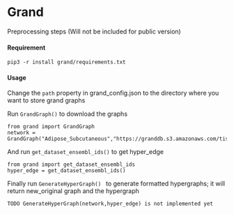 # Grand
Preprocessing steps (Will not be included for public version)
#### Requirement
```
pip3 -r install grand/requirements.txt
```

#### Usage
Change the ```path``` property in grand_config.json to the directory where you want to store grand graphs

Run ```GrandGraph()``` to download the graphs
```
from grand import GrandGraph
network = GrandGraph("Adipose_Subcutaneous","https://granddb.s3.amazonaws.com/tissues/networks/Adipose_Subcutaneous.csv")
```

And run ```get_dataset_ensembl_ids()``` to get hyper_edge
```
from grand import get_dataset_ensembl_ids
hyper_edge = get_dataset_ensembl_ids()
```

Finally run ```GenerateHyperGraph() ``` to generate formatted hypergraphs; it will return new_original graph and the hypergraph
```
TODO GenerateHyperGraph(network,hyper_edge) is not implemented yet
```
